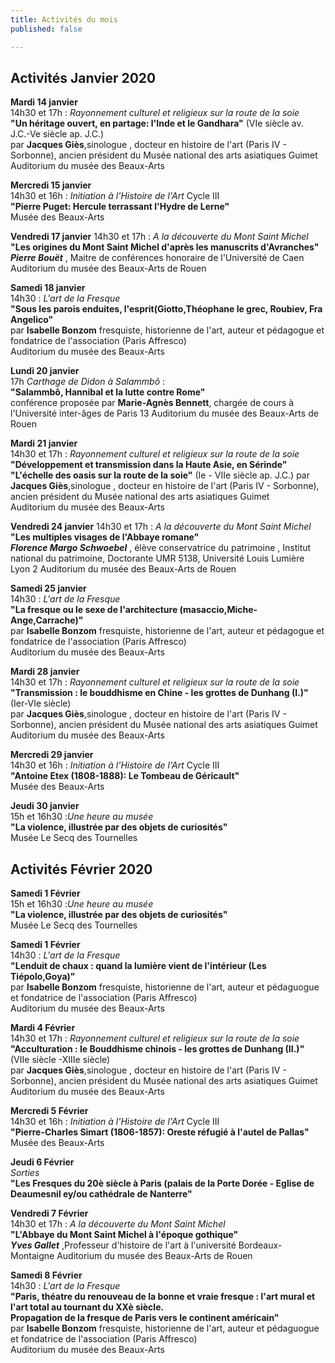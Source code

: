 ```yaml
---
title: Activités du mois
published: false

---
```

## Activités Janvier 2020

**Mardi 14 janvier**  
14h30 et 17h : _Rayonnement culturel et religieux sur la route de la soie_  
**"Un héritage ouvert, en partage: l'Inde et le Gandhara"** (VIe siècle av. J.C.-Ve siècle ap. J.C.)  
par **Jacques Giès**,sinologue , docteur en histoire de l'art (Paris IV - Sorbonne), ancien président du Musée national des arts asiatiques Guimet  
Auditorium du musée des Beaux-Arts

**Mercredi 15 janvier**  
14h30 et 16h : _Initiation à l'Histoire de l'Art_ Cycle III  
**"Pierre Puget: Hercule terrassant l'Hydre de Lerne"**  
Musée des Beaux-Arts

**Vendredi 17 janvier**
14h30 et 17h : _A la découverte du Mont Saint Michel_  
**"Les origines du Mont Saint Michel d'après les manuscrits d'Avranches"**  
**_Pierre Bouët_** , Maitre de conférences honoraire de l'Université de Caen  
Auditorium du musée des Beaux-Arts de Rouen

**Samedi 18 janvier**  
14h30 : _L'art de la Fresque_  
**"Sous les parois enduites, l'esprit(Giotto,Théophane le grec, Roubiev, Fra Angelico"**  
par **Isabelle Bonzom** fresquiste, historienne de l'art, auteur et pédagogue et fondatrice de l'association (Paris Affresco)  
Auditorium du musée des Beaux-Arts

**Lundi 20 janvier**  
17h _Carthage de Didon à Salammbô_ :  
**"Salammbô, Hannibal et la lutte contre Rome"**  
conférence proposée par **Marie-Agnès Bennett**, chargée de cours à l'Université inter-âges de Paris 13
Auditorium du musée des Beaux-Arts de Rouen

**Mardi 21 janvier**  
14h30 et 17h : _Rayonnement culturel et religieux sur la route de la soie_  
**"Développement et transmission dans la Haute Asie, en Sérinde"**  
**"L'échelle des oasis sur la route de la soie"** (Ie - VIIe siècle ap. J.C.)
par **Jacques Giès**,sinologue , docteur en histoire de l'art (Paris IV - Sorbonne), ancien président du Musée national des arts asiatiques Guimet  
Auditorium du musée des Beaux-Arts

**Vendredi 24 janvier**
14h30 et 17h : _A la découverte du Mont Saint Michel_  
**"Les multiples visages de l'Abbaye romane"**  
**_Florence Margo Schwoebel_** , élève conservatrice du patrimoine , Institut national du patrimoine, Doctorante UMR 5138, Université Louis Lumière Lyon 2
Auditorium du musée des Beaux-Arts de Rouen

**Samedi 25 janvier**  
14h30 : _L'art de la Fresque_  
**"La fresque ou le sexe de l'architecture (masaccio,Miche-Ange,Carrache)"**  
par **Isabelle Bonzom** fresquiste, historienne de l'art, auteur et pédagogue et fondatrice de l'association (Paris Affresco)  
Auditorium du musée des Beaux-Arts

**Mardi 28 janvier**  
14h30 et 17h : _Rayonnement culturel et religieux sur la route de la soie_  
**"Transmission : le bouddhisme en Chine - les grottes de Dunhang (I.)"** (Ier-VIe siècle)  
par **Jacques Giès**,sinologue , docteur en histoire de l'art (Paris IV - Sorbonne), ancien président du Musée national des arts asiatiques Guimet  
Auditorium du musée des Beaux-Arts

**Mercredi 29 janvier**  
14h30 et 16h : _Initiation à l'Histoire de l'Art_ Cycle III  
**"Antoine Etex (1808-1888): Le Tombeau de Géricault"**  
Musée des Beaux-Arts

**Jeudi 30 janvier**  
15h et 16h30 :_Une heure au musée_  
**"La violence, illustrée par des objets de curiosités"**  
Musée Le Secq des Tournelles

## Activités Février 2020

**Samedi 1 Février**  
15h et 16h30 :_Une heure au musée_  
**"La violence, illustrée par des objets de curiosités"**  
Musée Le Secq des Tournelles

**Samedi 1 Février**  
14h30 : _L'art de la Fresque_  
**"Lenduit de chaux : quand la lumière vient de l'intérieur (Les Tiépolo,Goya)"**  
par **Isabelle Bonzom** fresquiste, historienne de l'art, auteur et pédaguogue et fondatrice de l'association (Paris Affresco)  
Auditorium du musée des Beaux-Arts

**Mardi 4 Février**  
14h30 et 17h : _Rayonnement culturel et religieux sur la route de la soie_  
**"Acculturation : le Bouddhisme chinois - les grottes de Dunhang (II.)"** (VIIe siècle -XIIIe siècle)  
par **Jacques Giès**,sinologue , docteur en histoire de l'art (Paris IV - Sorbonne), ancien président du Musée national des arts asiatiques Guimet  
Auditorium du musée des Beaux-Arts

**Mercredi 5 Février**  
14h30 et 16h : _Initiation à l'Histoire de l'Art_ Cycle III  
**"Pierre-Charles Simart (1806-1857): Oreste réfugié à l'autel de Pallas"**  
Musée des Beaux-Arts

**Jeudi 6 Février**  
_Sorties_  
**"Les Fresques du 20è siècle à Paris (palais de la Porte Dorée - Eglise de Deaumesnil ey/ou cathédrale de Nanterre"**

**Vendredi 7 Février**  
14h30 et 17h : _A la découverte du Mont Saint Michel_  
**"L'Abbaye du Mont Saint Michel à l'époque gothique"**  
**_Yves Gallet_** ,Professeur d'histoire de l'art à l'université Bordeaux-Montaigne
Auditorium du musée des Beaux-Arts de Rouen

**Samedi 8 Février**  
14h30 : _L'art de la Fresque_  
**"Paris, théatre du renouveau de la bonne et vraie fresque : l'art mural et l'art total au tournant du XXè siècle.  
Propagation de la fresque de Paris vers le continent américain"**  
par **Isabelle Bonzom** fresquiste, historienne de l'art, auteur et pédaguogue et fondatrice de l'association (Paris Affresco)  
Auditorium du musée des Beaux-Arts